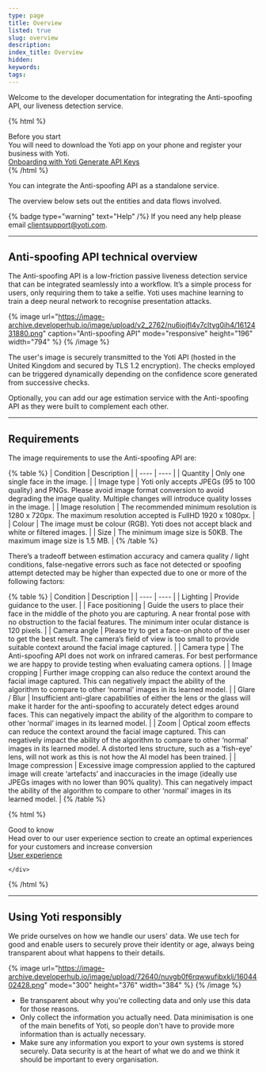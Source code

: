 ```yaml
---
type: page
title: Overview
listed: true
slug: overview
description: 
index_title: Overview
hidden: 
keywords: 
tags: 
---
```


Welcome to the developer documentation for integrating the Anti-spoofing API, our liveness detection service.

{% html %}
<div class="alert-BYS">
   <div class="alert-title" id="BYS">
      Before you start
   </div>
   <div class="alert-text" >
      You will need to download the Yoti app on your phone and register your business with Yoti.
   </div>
   <div class="alert-links"> 
      <a  target="_self" href="https://developers.yoti.com/yoti/getting-started"> Onboarding with Yoti </a>
      <a  target="_self" href="https://developers.yoti.com/yoti/production-keys"> Generate API Keys </a> 
   </div>
</div>
{% /html %}

You can integrate the Anti-spoofing API as a standalone service.

The overview below sets out the entities and data flows involved. 

{% badge type="warning" text="Help" /%} If you need any help please email [clientsupport@yoti.com](mailto:clientsupport@yoti.com).

---

## Anti-spoofing API technical overview

The Anti-spoofing API is a low-friction passive liveness detection service that can be integrated seamlessly into a workflow. It’s a simple process for users, only requiring them to take a selfie. Yoti uses machine learning to train a deep neural network to recognise presentation attacks.

{% image url="https://image-archive.developerhub.io/image/upload/v2_2762/nu6iojfl4v7cltyg0ih4/1612431880.png" caption="Anti-spoofing API" mode="responsive" height="196" width="794" %}
{% /image %}

The user's image is securely transmitted to the Yoti API (hosted in the United Kingdom and secured by TLS 1.2 encryption). The checks employed can be triggered dynamically depending on the confidence score generated from successive checks.

Optionally, you can add our age estimation service with the Anti-spoofing API as they were built to complement each other.

---

## Requirements

The image requirements to use the Anti-spoofing API are:

{% table %}
| Condition | Description | 
| ---- | ---- | 
| Quantity | Only one single face in the image. | 
| Image type | Yoti only accepts JPEGs (95 to 100 quality) and PNGs. Please avoid image format conversion to avoid degrading the image quality. Multiple changes will introduce quality losses in the image. | 
| Image resolution | The recommended minimum resolution is 1280 x 720px. The maximum resolution accepted is FullHD 1920 x 1080px. | 
| Colour | The image must be colour (RGB). Yoti does not accept black and white or filtered images. | 
| Size | The minimum image size is 50KB. The maximum image size is 1.5 MB. | 
{% /table %}

There’s a tradeoff between estimation accuracy and camera quality / light conditions, false-negative errors such as face not detected or spoofing attempt detected may be higher than expected due to one or more of the following factors:

{% table %}
| Condition | Description | 
| ---- | ---- | 
| Lighting | Provide guidance to the user. | 
| Face positioning | Guide the users to place their face in the middle of the photo you are capturing. A near frontal pose with no obstruction to the facial features. The minimum inter ocular distance is 120 pixels. | 
| Camera angle | Please try to get a face-on photo of the user to get the best result. The camera’s field of view is too small to provide suitable context around the facial image captured. | 
| Camera type | The Anti-spoofing API does not work on infrared cameras. For best performance we are happy to provide testing when evaluating camera options. | 
| Image cropping | Further image cropping can also reduce the context around the facial image captured. This can negatively impact the ability of the algorithm to compare to other ‘normal’ images in its learned model. | 
| Glare / Blur | Insufficient anti-glare capabilities of either the lens or the glass will make it harder for the anti-spoofing to accurately detect edges around faces. This can negatively impact the ability of the algorithm to compare to other ‘normal’ images in its learned model. | 
| Zoom | Optical zoom effects can reduce the context around the facial image captured. This can negatively impact the ability of the algorithm to compare to other ‘normal’ images in its learned model. A distorted lens structure, such as a ‘fish-eye’ lens, will not work as this is not how the AI model has been trained. | 
| Image compression | Excessive image compression applied to the captured image will create ‘artefacts’ and inaccuracies in the image (ideally use JPEGs images with no lower than 90% quality). This can negatively impact the ability of the algorithm to compare to other ‘normal’ images in its learned model. | 
{% /table %}

{% html %}
<div class="alert-GTK">
    <div class="alert-title" id="GTK">
        Good to know
    </div>
    <div class="alert-text">
Head over to our user experience section to create an optimal experiences for your customers and increase conversion  </div>
    <div class="alert-links"> 
       <a href="https://developers.yoti.com/anti-spoofing/user-experience">User experience</a>

    </div>
</div>
{% /html %}

---

## Using Yoti responsibly

We pride ourselves on how we handle our users' data. We use tech for good and enable users to securely prove their identity or age, always being transparent about what happens to their details.

{% image url="https://image-archive.developerhub.io/image/upload/72640/nuvgb0f6rqwwufibxklj/1604402428.png" mode="300" height="376" width="384" %}
{% /image %}

- Be transparent about why you're collecting data and only use this data for those reasons.
- Only collect the information you actually need. Data minimisation is one of the main benefits of Yoti, so people don't have to provide more information than is actually necessary.
- Make sure any information you export to your own systems is stored securely. Data security is at the heart of what we do and we think it should be important to every organisation.